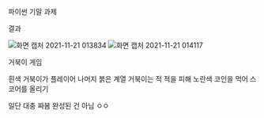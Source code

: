 파이썬 기말 과제

결과 

![화면 캡처 2021-11-21 013834](https://user-images.githubusercontent.com/94279375/142734139-8c0ee816-9d7f-45ab-8feb-2d66b9875374.jpg)
![화면 캡처 2021-11-21 014117](https://user-images.githubusercontent.com/94279375/142734195-9ddaaba7-7fec-46a0-ac13-ec28ee9d326d.jpg)

거북이 게임

흰색 거북이가 플레이어 나머지 붉은 계열 거북이는 적
적을 피해 노란색 코인을 먹어 스코어를 올리기 


일단 대충 짜봄 완성된 건 아님 ㅇㅇ
